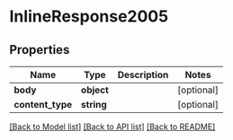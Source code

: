 # InlineResponse2005

## Properties
Name | Type | Description | Notes
------------ | ------------- | ------------- | -------------
**body** | **object** |  | [optional] 
**content_type** | **string** |  | [optional] 

[[Back to Model list]](../README.md#documentation-for-models) [[Back to API list]](../README.md#documentation-for-api-endpoints) [[Back to README]](../README.md)


